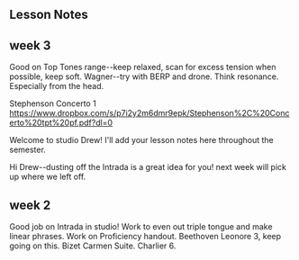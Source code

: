 ## Lesson Notes

## week 3

Good on Top Tones range--keep relaxed, scan for excess tension when possible, keep soft. 
Wagner--try with BERP and drone. Think resonance. Especially from the head. 

Stephenson Concerto 1
https://www.dropbox.com/s/p7i2y2m6dmr9epk/Stephenson%2C%20Concerto%20tpt%20pf.pdf?dl=0 

Welcome to studio Drew! I'll add your lesson notes here throughout the semester.

Hi Drew--dusting off the Intrada is a great idea for you! next week will pick up where we left off. 

## week 2

Good job on Intrada in studio! Work to even out triple tongue and make linear phrases. Work on Proficiency handout. Beethoven Leonore 3, keep going on this. Bizet Carmen Suite. Charlier 6.
